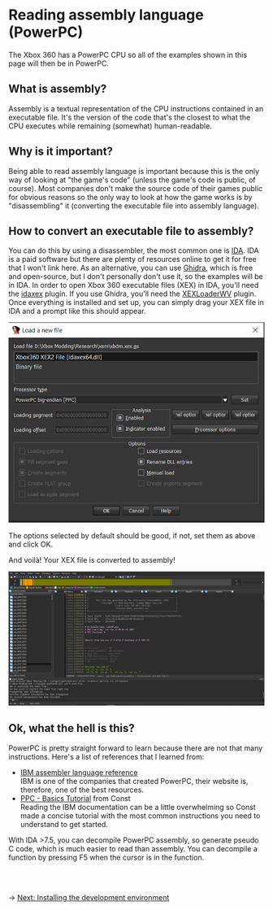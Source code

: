 # Reading assembly language (PowerPC)

The Xbox 360 has a PowerPC CPU so all of the examples shown in this page will then be in PowerPC.

## What is assembly?

Assembly is a textual representation of the CPU instructions contained in an executable file. It's the version of the code that's the closest to what the CPU executes while remaining (somewhat) human-readable.

## Why is it important?

Being able to read assembly language is important because this is the only way of looking at "the game's code" (unless the game's code is public, of course). Most companies don't make the source code of their games public for obvious reasons so the only way to look at how the game works is by "disassembling" it (converting the executable file into assembly language).

## How to convert an executable file to assembly?

You can do this by using a disassembler, the most common one is [IDA](https://hex-rays.com/ida-pro/). IDA is a paid software but there are plenty of resources online to get it for free that I won't link here. As an alternative, you can use [Ghidra](https://ghidra-sre.org/), which is free and open-source, but I don't personally don't use it, so the examples will be in IDA.
In order to open Xbox 360 executable files (XEX) in IDA, you'll need the [idaxex](https://github.com/emoose/idaxex) plugin. If you use Ghidra, you'll need the [XEXLoaderWV](https://github.com/zeroKilo/XEXLoaderWV) plugin.
Once everything is installed and set up, you can simply drag your XEX file in IDA and a prompt like this should appear.

<img src="./Images/ida-xex-prompt.png" alt="IDA Load XEX"/>

The options selected by default should be good, if not, set them as above and click OK.

And voilà! Your XEX file is converted to assembly!

<img src="./Images/ida.png" alt="IDA"/>

## Ok, what the hell is this?

PowerPC is pretty straight forward to learn because there are not that many instructions. Here's a list of references that I learned from:

-   [IBM assembler language reference](https://www.ibm.com/docs/en/aix/7.2?topic=aix-assembler-language-reference)<br>
    IBM is one of the companies that created PowerPC, their website is, therefore, one of the best resources.
-   [PPC - Basics Tutorial](https://www.se7ensins.com/forums/threads/ppc-basics-tutorial.927634/) from Const<br>
    Reading the IBM documentation can be a little overwhelming so Const made a concise tutorial with the most common instructions you need to understand to get started.

With IDA >7.5, you can decompile PowerPC assembly, so generate pseudo C code, which is much easier to read than assembly. You can decompile a function by pressing F5 when the cursor is in the function.

<br/><br/>

&rarr; [Next: Installing the development environment](install-env.md)
